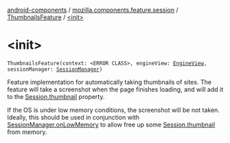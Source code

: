 [android-components](../../index.md) / [mozilla.components.feature.session](../index.md) / [ThumbnailsFeature](index.md) / [&lt;init&gt;](./-init-.md)

# &lt;init&gt;

`ThumbnailsFeature(context: <ERROR CLASS>, engineView: `[`EngineView`](../../mozilla.components.concept.engine/-engine-view/index.md)`, sessionManager: `[`SessionManager`](../../mozilla.components.browser.session/-session-manager/index.md)`)`

Feature implementation for automatically taking thumbnails of sites.
The feature will take a screenshot when the page finishes loading,
and will add it to the [Session.thumbnail](../../mozilla.components.browser.session/-session/thumbnail.md) property.

If the OS is under low memory conditions, the screenshot will be not taken.
Ideally, this should be used in conjunction with [SessionManager.onLowMemory](../../mozilla.components.browser.session/-session-manager/on-low-memory.md) to allow
free up some [Session.thumbnail](../../mozilla.components.browser.session/-session/thumbnail.md) from memory.


